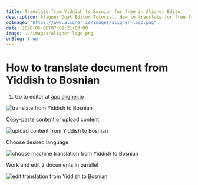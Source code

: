 ```yaml
---
title: Translate from Yiddish to Bosnian for free in Aligner Editor
description: Aligner Dual Editor Tutorial. How to translate for free from Yiddish to Bosnian. Aligner is multilingual document management platform. 
ogImage: "https://www.aligner.io/images/aligner-logo.png"
date: 2020-05-06T07:09:21+03:00
image: ../images/aligner-logo.png
onBlog: true
---
```


# How to translate document from Yiddish to Bosnian

1. Go to editor at [app.aligner.io](https://app.aligner.io "Aligner App web page")

![translate from Yiddish to Bosnian](../aligner-blank-editor.png "translate from Yiddish to Bosnian")

Copy-paste content or upload content

![upload content from Yiddish to Bosnian](../aligner-uploaded-document.png "upload content from Yiddish to Bosnian")

Choose desired language

![choose machine translation from Yiddish to Bosnian](../aligner-language-dropdown.png "choose machine translation from Yiddish to Bosnian")

Work and edit 2 documents in parallel

![edit translation from Yiddish to Bosnian](../aligner-double-sitded-editor.png "edit translation from Yiddish to Bosnian")

